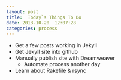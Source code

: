 ```yaml
---
layout: post
title:  Today`s Things To Do
date: 2013-10-20  12:07:28
categories: process
---
```


* Get a few posts working in Jekyll
* Get Jekyll site into github
* Manually publish site with Dreamweaver
	* Automate process another day
* Learn about Rakefile & rsync